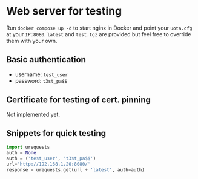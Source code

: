 # Web server for testing

Run `docker compose up -d` to start nginx in Docker and point your `uota.cfg` at your `IP:8080`. `latest` and `test.tgz` are provided but feel free to override them with your own.

## Basic authentication

- username: `test_user`
- password: `t3st_pa$$`

## Certificate for testing of cert. pinning

Not implemented yet.

## Snippets for quick testing

```python
import urequests
auth = None
auth = ('test_user', 't3st_pa$$')
url='http://192.168.1.20:8080/'
response = urequests.get(url + 'latest', auth=auth)
```

